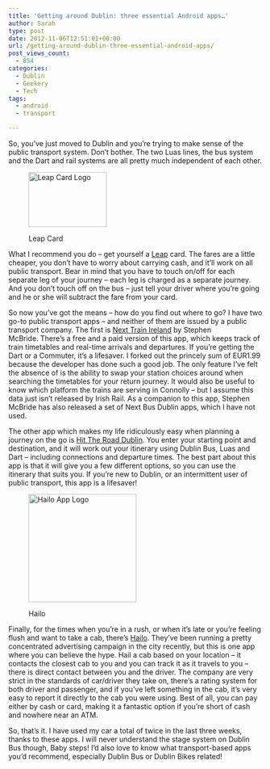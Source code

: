 ```yaml
---
title: 'Getting around Dublin: three essential Android apps…'
author: Sarah
type: post
date: 2012-11-06T12:51:01+00:00
url: /getting-around-dublin-three-essential-android-apps/
post_views_count:
  - 854
categories:
  - Dublin
  - Geekery
  - Tech
tags:
  - android
  - transport

---
```

So, you’ve just moved to Dublin and you’re trying to make sense of the public transport system. Don’t bother. The two Luas lines, the bus system and the Dart and rail systems are all pretty much independent of each other.<figure style="width: 155px" class="wp-caption alignright">

<img title="LeapCard" src="https://www.leapcard.ie/_Images/logo.gif" alt="Leap Card Logo" width="155" height="109" /><figcaption class="wp-caption-text">Leap Card</figcaption></figure> 

What I recommend you do &#8211; get yourself a <a href="https://www.leapcard.ie/" target="_blank">Leap</a> card. The fares are a little cheaper, you don’t have to worry about carrying cash, and it’ll work on all public transport. Bear in mind that you have to touch on/off for each separate leg of your journey &#8211; each leg is charged as a separate journey. And you don&#8217;t touch off on the bus &#8211; just tell your driver where you&#8217;re going and he or she will subtract the fare from your card.

So now you’ve got the means &#8211; how do you find out where to go? I have two go-to public transport apps &#8211; and neither of them are issued by a public transport company. The first is <a href="https://play.google.com/store/apps/details?id=com.nextTrain" target="_blank">Next Train Ireland</a> by Stephen McBride. There’s a free and a paid version of this app, which keeps track of train timetables and real-time arrivals and departures. If you’re getting the Dart or a Commuter, it’s a lifesaver. I forked out the princely sum of EUR1.99 because the developer has done such a good job. The only feature I’ve felt the absence of is the ability to swap your station choices around when searching the timetables for your return journey. It would also be useful to know which platform the trains are serving in Connolly &#8211; but I assume this data just isn’t released by Irish Rail. As a companion to this app, Stephen McBride has also released a set of Next Bus Dublin apps, which I have not used.

The other app which makes my life ridiculously easy when planning a journey on the go is <a href="https://play.google.com/store/apps/details?id=ie.hittheroad.android" target="_blank">Hit The Road Dublin</a>. You enter your starting point and destination, and it will work out your itinerary using Dublin Bus, Luas and Dart &#8211; including connections and departure times. The best part about this app is that it will give you a few different options, so you can use the itinerary that suits you. If you’re new to Dublin, or an intermittent user of public transport, this app is a lifesaver!<figure style="width: 214px" class="wp-caption alignright">

<img class=" " title="Hailo" src="http://cdn.thenextweb.com/wp-content/blogs.dir/1/files/2011/11/hailo1.png" alt="Hailo App Logo" width="214" height="214" /><figcaption class="wp-caption-text">Hailo</figcaption></figure> 

Finally, for the times when you’re in a rush, or when it’s late or you’re feeling flush and want to take a cab, there’s <a href=" https://play.google.com/store/apps/details?id=com.hailocab.consumer" target="_blank">Hailo</a>. They’ve been running a pretty concentrated advertising campaign in the city recently, but this is one app where you can believe the hype. Hail a cab based on your location &#8211; it contacts the closest cab to you and you can track it as it travels to you &#8211; there is direct contact between you and the driver. The company are very strict in the standards of car/driver they take on, there’s a rating system for both driver and passenger, and if you’ve left something in the cab, it’s very easy to report it directly to the cab you were using. Best of all, you can pay either by cash or card, making it a fantastic option if you’re short of cash and nowhere near an ATM.

So, that’s it. I have used my car a total of twice in the last three weeks, thanks to these apps. I will never understand the stage system on Dublin Bus though, Baby steps! I&#8217;d also love to know what transport-based apps you&#8217;d recommend, especially Dublin Bus or Dublin Bikes related!

&nbsp;

&nbsp;
